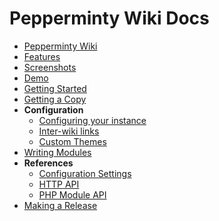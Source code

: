 # Pepperminty Wiki Docs

 * [Pepperminty Wiki](01-Welcome.md)
 * [Features](02-Features.md)
 * [Screenshots](03-Screenshots.md)
 * [Demo](https://starbeamrainbowlabs.com/labs/peppermint/build/)
 * [Getting Started](04-Getting-Started.md)
 * [Getting a Copy](05-Getting-A-Copy.md)
 * **Configuration**
     * [Configuring your instance](06-Configuration.md)
     * [Inter-wiki links](06.5-Interwiki-Links.md)
     * [Custom Themes](06.7-Custom-Themes.md)
 * [Writing Modules](07-Writing-Modules.md)
 * **References**
	 * [Configuration Settings](https://starbeamrainbowlabs.com/labs/peppermint/peppermint-config-info.php)
	 * [HTTP API](https://starbeamrainbowlabs.com/labs/peppermint/docs/RestApi/)
	 * [PHP Module API](https://starbeamrainbowlabs.com/labs/peppermint/docs/ModuleApi/)
 * [Making a Release](08-Making-A-Release.md)
